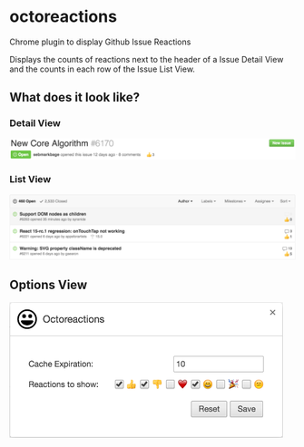 <!--![Travis](https://travis-ci.org/easyCZ/octoreactions.svg)-->

# octoreactions
Chrome plugin to display Github Issue Reactions

Displays the counts of reactions next to the header of a Issue Detail View and the counts in each row of the Issue List View.

## What does it look like?

### Detail View
![Issue Detail View](./screenshots/detail.png)

### List View
![Issue Detail View](./screenshots/list.png)

## Options View
![Options View](./screenshots/options.png)